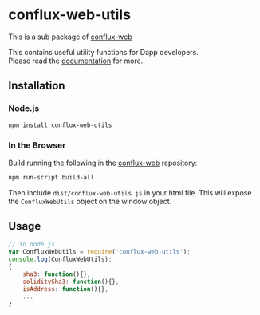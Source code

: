 # conflux-web-utils

This is a sub package of [conflux-web][repo]

This contains useful utility functions for Dapp developers.   
Please read the [documentation][docs] for more.

## Installation

### Node.js

```bash
npm install conflux-web-utils
```

### In the Browser

Build running the following in the [conflux-web][repo] repository:

```bash
npm run-script build-all
```

Then include `dist/conflux-web-utils.js` in your html file.
This will expose the `ConfluxWebUtils` object on the window object.


## Usage

```js
// in node.js
var ConfluxWebUtils = require('conflux-web-utils');
console.log(ConfluxWebUtils);
{
    sha3: function(){},
    soliditySha3: function(){},
    isAddress: function(){},
    ...
}
```


[docs]: https://phabricator.conflux-chain.org/w/javascript_api/
[repo]: https://github.com/Conflux-Chain/ConfluxWeb/tree/conflux-web-1.2.1


